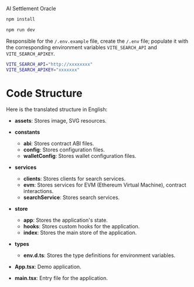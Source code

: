 AI Settlement Oracle

```zsh
npm install

npm run dev
```

Responsible for the `/.env.example` file, create the `/.env` file;
populate it with the corresponding environment variables `VITE_SEARCH_API` and `VITE_SEARCH_APIKEY`.

```zsh
VITE_SEARCH_API="http://xxxxxxxx"
VITE_SEARCH_APIKEY="xxxxxxx"
```

# Code Structure

Here is the translated structure in English:

- **assets**: Stores image, SVG resources.

- **constants**

  - **abi**: Stores contract ABI files.
  - **config**: Stores configuration files.
  - **walletConfig**: Stores wallet configuration files.

- **services**

  - **clients**: Stores clients for search services.
  - **evm**: Stores services for EVM (Ethereum Virtual Machine), contract interactions.
  - **searchService**: Stores search services.

- **store**

  - **app**: Stores the application's state.
  - **hooks**: Stores custom hooks for the application.
  - **index**: Stores the main store of the application.

- **types**

  - **env.d.ts**: Stores the type definitions for environment variables.

- **App.tsx**: Demo application.
- **main.tsx**: Entry file for the application.
